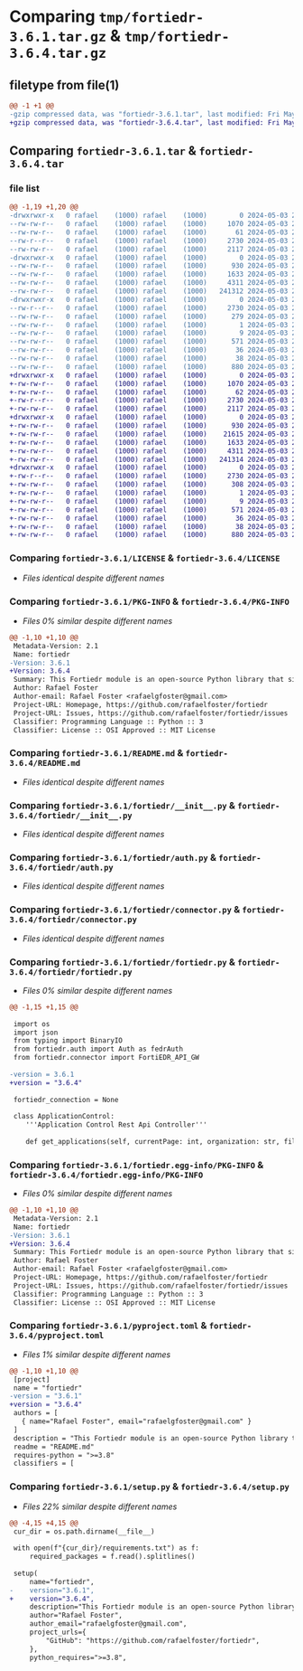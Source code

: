 # Comparing `tmp/fortiedr-3.6.1.tar.gz` & `tmp/fortiedr-3.6.4.tar.gz`

## filetype from file(1)

```diff
@@ -1 +1 @@
-gzip compressed data, was "fortiedr-3.6.1.tar", last modified: Fri May  3 20:02:14 2024, max compression
+gzip compressed data, was "fortiedr-3.6.4.tar", last modified: Fri May  3 20:29:49 2024, max compression
```

## Comparing `fortiedr-3.6.1.tar` & `fortiedr-3.6.4.tar`

### file list

```diff
@@ -1,19 +1,20 @@
-drwxrwxr-x   0 rafael    (1000) rafael    (1000)        0 2024-05-03 20:02:14.715087 fortiedr-3.6.1/
--rw-rw-r--   0 rafael    (1000) rafael    (1000)     1070 2024-05-03 20:00:35.000000 fortiedr-3.6.1/LICENSE
--rw-rw-r--   0 rafael    (1000) rafael    (1000)       61 2024-05-03 20:00:35.000000 fortiedr-3.6.1/MANIFEST.in
--rw-r--r--   0 rafael    (1000) rafael    (1000)     2730 2024-05-03 20:02:14.715087 fortiedr-3.6.1/PKG-INFO
--rw-rw-r--   0 rafael    (1000) rafael    (1000)     2117 2024-05-03 20:00:35.000000 fortiedr-3.6.1/README.md
-drwxrwxr-x   0 rafael    (1000) rafael    (1000)        0 2024-05-03 20:02:14.715087 fortiedr-3.6.1/fortiedr/
--rw-rw-r--   0 rafael    (1000) rafael    (1000)      930 2024-05-03 20:00:35.000000 fortiedr-3.6.1/fortiedr/__init__.py
--rw-rw-r--   0 rafael    (1000) rafael    (1000)     1633 2024-05-03 20:00:35.000000 fortiedr-3.6.1/fortiedr/auth.py
--rw-rw-r--   0 rafael    (1000) rafael    (1000)     4311 2024-05-03 20:00:35.000000 fortiedr-3.6.1/fortiedr/connector.py
--rw-rw-r--   0 rafael    (1000) rafael    (1000)   241312 2024-05-03 20:00:35.000000 fortiedr-3.6.1/fortiedr/fortiedr.py
-drwxrwxr-x   0 rafael    (1000) rafael    (1000)        0 2024-05-03 20:02:14.715087 fortiedr-3.6.1/fortiedr.egg-info/
--rw-r--r--   0 rafael    (1000) rafael    (1000)     2730 2024-05-03 20:02:14.000000 fortiedr-3.6.1/fortiedr.egg-info/PKG-INFO
--rw-rw-r--   0 rafael    (1000) rafael    (1000)      279 2024-05-03 20:02:14.000000 fortiedr-3.6.1/fortiedr.egg-info/SOURCES.txt
--rw-rw-r--   0 rafael    (1000) rafael    (1000)        1 2024-05-03 20:02:14.000000 fortiedr-3.6.1/fortiedr.egg-info/dependency_links.txt
--rw-rw-r--   0 rafael    (1000) rafael    (1000)        9 2024-05-03 20:02:14.000000 fortiedr-3.6.1/fortiedr.egg-info/top_level.txt
--rw-rw-r--   0 rafael    (1000) rafael    (1000)      571 2024-05-03 20:00:35.000000 fortiedr-3.6.1/pyproject.toml
--rw-rw-r--   0 rafael    (1000) rafael    (1000)       36 2024-05-03 20:00:35.000000 fortiedr-3.6.1/requirements.txt
--rw-rw-r--   0 rafael    (1000) rafael    (1000)       38 2024-05-03 20:02:14.715087 fortiedr-3.6.1/setup.cfg
--rw-rw-r--   0 rafael    (1000) rafael    (1000)      880 2024-05-03 20:02:09.000000 fortiedr-3.6.1/setup.py
+drwxrwxr-x   0 rafael    (1000) rafael    (1000)        0 2024-05-03 20:29:49.652119 fortiedr-3.6.4/
+-rw-rw-r--   0 rafael    (1000) rafael    (1000)     1070 2024-05-03 20:00:35.000000 fortiedr-3.6.4/LICENSE
+-rw-rw-r--   0 rafael    (1000) rafael    (1000)       62 2024-05-03 20:14:00.000000 fortiedr-3.6.4/MANIFEST.in
+-rw-r--r--   0 rafael    (1000) rafael    (1000)     2730 2024-05-03 20:29:49.652119 fortiedr-3.6.4/PKG-INFO
+-rw-rw-r--   0 rafael    (1000) rafael    (1000)     2117 2024-05-03 20:00:35.000000 fortiedr-3.6.4/README.md
+drwxrwxr-x   0 rafael    (1000) rafael    (1000)        0 2024-05-03 20:29:49.648119 fortiedr-3.6.4/fortiedr/
+-rw-rw-r--   0 rafael    (1000) rafael    (1000)      930 2024-05-03 20:00:35.000000 fortiedr-3.6.4/fortiedr/__init__.py
+-rw-rw-r--   0 rafael    (1000) rafael    (1000)    21615 2024-05-03 20:00:35.000000 fortiedr-3.6.4/fortiedr/api_parameters.json
+-rw-rw-r--   0 rafael    (1000) rafael    (1000)     1633 2024-05-03 20:00:35.000000 fortiedr-3.6.4/fortiedr/auth.py
+-rw-rw-r--   0 rafael    (1000) rafael    (1000)     4311 2024-05-03 20:00:35.000000 fortiedr-3.6.4/fortiedr/connector.py
+-rw-rw-r--   0 rafael    (1000) rafael    (1000)   241314 2024-05-03 20:29:23.000000 fortiedr-3.6.4/fortiedr/fortiedr.py
+drwxrwxr-x   0 rafael    (1000) rafael    (1000)        0 2024-05-03 20:29:49.652119 fortiedr-3.6.4/fortiedr.egg-info/
+-rw-r--r--   0 rafael    (1000) rafael    (1000)     2730 2024-05-03 20:29:49.000000 fortiedr-3.6.4/fortiedr.egg-info/PKG-INFO
+-rw-rw-r--   0 rafael    (1000) rafael    (1000)      308 2024-05-03 20:29:49.000000 fortiedr-3.6.4/fortiedr.egg-info/SOURCES.txt
+-rw-rw-r--   0 rafael    (1000) rafael    (1000)        1 2024-05-03 20:29:49.000000 fortiedr-3.6.4/fortiedr.egg-info/dependency_links.txt
+-rw-rw-r--   0 rafael    (1000) rafael    (1000)        9 2024-05-03 20:29:49.000000 fortiedr-3.6.4/fortiedr.egg-info/top_level.txt
+-rw-rw-r--   0 rafael    (1000) rafael    (1000)      571 2024-05-03 20:29:23.000000 fortiedr-3.6.4/pyproject.toml
+-rw-rw-r--   0 rafael    (1000) rafael    (1000)       36 2024-05-03 20:00:35.000000 fortiedr-3.6.4/requirements.txt
+-rw-rw-r--   0 rafael    (1000) rafael    (1000)       38 2024-05-03 20:29:49.652119 fortiedr-3.6.4/setup.cfg
+-rw-rw-r--   0 rafael    (1000) rafael    (1000)      880 2024-05-03 20:29:23.000000 fortiedr-3.6.4/setup.py
```

### Comparing `fortiedr-3.6.1/LICENSE` & `fortiedr-3.6.4/LICENSE`

 * *Files identical despite different names*

### Comparing `fortiedr-3.6.1/PKG-INFO` & `fortiedr-3.6.4/PKG-INFO`

 * *Files 0% similar despite different names*

```diff
@@ -1,10 +1,10 @@
 Metadata-Version: 2.1
 Name: fortiedr
-Version: 3.6.1
+Version: 3.6.4
 Summary: This Fortiedr module is an open-source Python library that simplifies interaction with the FortiEDR Cloud API.
 Author: Rafael Foster
 Author-email: Rafael Foster <rafaelgfoster@gmail.com>
 Project-URL: Homepage, https://github.com/rafaelfoster/fortiedr
 Project-URL: Issues, https://github.com/rafaelfoster/fortiedr/issues
 Classifier: Programming Language :: Python :: 3
 Classifier: License :: OSI Approved :: MIT License
```

### Comparing `fortiedr-3.6.1/README.md` & `fortiedr-3.6.4/README.md`

 * *Files identical despite different names*

### Comparing `fortiedr-3.6.1/fortiedr/__init__.py` & `fortiedr-3.6.4/fortiedr/__init__.py`

 * *Files identical despite different names*

### Comparing `fortiedr-3.6.1/fortiedr/auth.py` & `fortiedr-3.6.4/fortiedr/auth.py`

 * *Files identical despite different names*

### Comparing `fortiedr-3.6.1/fortiedr/connector.py` & `fortiedr-3.6.4/fortiedr/connector.py`

 * *Files identical despite different names*

### Comparing `fortiedr-3.6.1/fortiedr/fortiedr.py` & `fortiedr-3.6.4/fortiedr/fortiedr.py`

 * *Files 0% similar despite different names*

```diff
@@ -1,15 +1,15 @@
 
 import os
 import json
 from typing import BinaryIO
 from fortiedr.auth import Auth as fedrAuth
 from fortiedr.connector import FortiEDR_API_GW
 
-version = 3.6.1
+version = "3.6.4"
 
 fortiedr_connection = None
 
 class ApplicationControl:
 	'''Application Control Rest Api Controller'''
 
 	def get_applications(self, currentPage: int, organization: str, fileName: str = None, path: str = None, signer: str = None, enabled: bool = None, hash: str = None, operatingSystem: str = None, policyIds: list = None, tag: str = None) -> tuple[bool, None]:
```

### Comparing `fortiedr-3.6.1/fortiedr.egg-info/PKG-INFO` & `fortiedr-3.6.4/fortiedr.egg-info/PKG-INFO`

 * *Files 0% similar despite different names*

```diff
@@ -1,10 +1,10 @@
 Metadata-Version: 2.1
 Name: fortiedr
-Version: 3.6.1
+Version: 3.6.4
 Summary: This Fortiedr module is an open-source Python library that simplifies interaction with the FortiEDR Cloud API.
 Author: Rafael Foster
 Author-email: Rafael Foster <rafaelgfoster@gmail.com>
 Project-URL: Homepage, https://github.com/rafaelfoster/fortiedr
 Project-URL: Issues, https://github.com/rafaelfoster/fortiedr/issues
 Classifier: Programming Language :: Python :: 3
 Classifier: License :: OSI Approved :: MIT License
```

### Comparing `fortiedr-3.6.1/pyproject.toml` & `fortiedr-3.6.4/pyproject.toml`

 * *Files 1% similar despite different names*

```diff
@@ -1,10 +1,10 @@
 [project]
 name = "fortiedr"
-version = "3.6.1"
+version = "3.6.4"
 authors = [
   { name="Rafael Foster", email="rafaelgfoster@gmail.com" }
 ]
 description = "This Fortiedr module is an open-source Python library that simplifies interaction with the FortiEDR Cloud API."
 readme = "README.md"
 requires-python = ">=3.8"
 classifiers = [
```

### Comparing `fortiedr-3.6.1/setup.py` & `fortiedr-3.6.4/setup.py`

 * *Files 22% similar despite different names*

```diff
@@ -4,15 +4,15 @@
 cur_dir = os.path.dirname(__file__)
 
 with open(f"{cur_dir}/requirements.txt") as f:
     required_packages = f.read().splitlines()
 
 setup(
     name="fortiedr",
-    version="3.6.1",
+    version="3.6.4",
     description="This Fortiedr module is an open-source Python library that simplifies interaction with the FortiEDR Cloud API.",
     author="Rafael Foster",
     author_email="rafaelgfoster@gmail.com",
     project_urls={
         "GitHub": "https://github.com/rafaelfoster/fortiedr",
     },
     python_requires=">=3.8",
```

